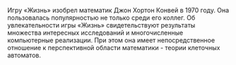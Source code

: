 Игру «Жизнь» изобрел математик Джон Хортон Конвей в 1970 году.
Она пользовалась популярностью не только среди его коллег.
Об увлекательности игры «Жизнь» свидетельствуют результаты множества интересных исследований и многочисленные компьютерные реализации.
При этом она имеет непосредственное отношение к перспективной области математики - теории клеточных автоматов.